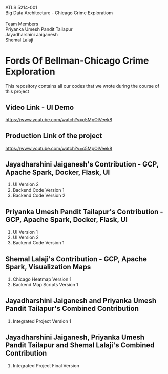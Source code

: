 ATLS 5214-001 </br>
Big Data Architecture - Chicago Crime Exploratiom</br>
<br/>
Team Members </br>
Priyanka Umesh Pandit Tailapur </br>
Jayadharshini Jaiganesh </br>
Shemal Lalaji </br>

# Fords Of Bellman-Chicago Crime Exploration</br>
This repository contains all our codes that we wrote during the course of this project <br/>

## Video Link - UI Demo
https://www.youtube.com/watch?v=c5MpOlVeek8

## Production Link of the project
https://www.youtube.com/watch?v=c5MpOlVeek8

## Jayadharshini Jaiganesh's Contribution - GCP, Apache Spark, Docker, Flask, UI <br/>
1. UI Version 2 <br/>
2. Backend Code Version 1 <br/>
3. Backend Code Version 2 <br/>


## Priyanka Umesh Pandit Tailapur's Contribution - GCP, Apache Spark, Docker, Flask, UI<br/>
1. UI Version 1 <br/>
2. UI Version 2 <br/>
3. Backend Code Version 1 <br/>

## Shemal Lalaji's Contribution -  GCP, Apache Spark, Visualization Maps<br/>
1. Chicago Heatmap Version 1 <br/>
2. Backend Map Scripts Version 1 <br/>

## Jayadharshini Jaiganesh and Priyanka Umesh Pandit Tailapur's Combined Contribution <br/>
1. Integrated Project Version 1 <br/>

## Jayadharshini Jaiganesh, Priyanka Umesh Pandit Tailapur and Shemal Lalaji's Combined Contribution <br/>
1. Integrated Project Final Version <br/>
